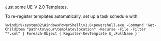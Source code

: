 Just some UE-V 2.0 Templates.

To re-register templates automatically, set up a task schedule with:

```
%windir%\system32\WindowsPowerShell\v1.0\powershell.exe -Command 'Get-ChildItem "path\to\your\template\location" -Recurse -File -Filter "*.xml" | Foreach-Object { Register-UevTemplate $_.FullName }'
```
